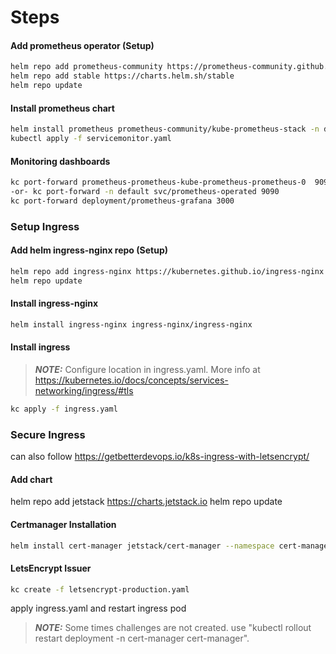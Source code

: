 # Steps






#### Add prometheus operator (Setup)
```sh
helm repo add prometheus-community https://prometheus-community.github.io/helm-charts
helm repo add stable https://charts.helm.sh/stable
helm repo update
```
#### Install prometheus chart
```sh
helm install prometheus prometheus-community/kube-prometheus-stack -n default -f values.yaml
kubectl apply -f servicemonitor.yaml
```
#### Monitoring dashboards
```sh
kc port-forward prometheus-prometheus-kube-prometheus-prometheus-0  9090
-or- kc port-forward -n default svc/prometheus-operated 9090
kc port-forward deployment/prometheus-grafana 3000 
```
### Setup Ingress
#### Add helm ingress-nginx repo (Setup)
```sh
helm repo add ingress-nginx https://kubernetes.github.io/ingress-nginx
helm repo update
```
#### Install ingress-nginx
```sh
helm install ingress-nginx ingress-nginx/ingress-nginx
```
#### Install ingress
> **_NOTE:_**  Configure location in ingress.yaml.
More info at https://kubernetes.io/docs/concepts/services-networking/ingress/#tls
```sh
kc apply -f ingress.yaml
```
### Secure Ingress
can also follow https://getbetterdevops.io/k8s-ingress-with-letsencrypt/
#### Add chart
helm repo add jetstack https://charts.jetstack.io
helm repo update
#### Certmanager Installation
```sh
helm install cert-manager jetstack/cert-manager --namespace cert-manager --create-namespace --set installCRDs=true
```
#### LetsEncrypt Issuer
```sh
kc create -f letsencrypt-production.yaml
```
apply ingress.yaml and restart ingress pod
> **_NOTE:_**  Some times challenges are not created. use "kubectl rollout restart deployment -n cert-manager cert-manager".